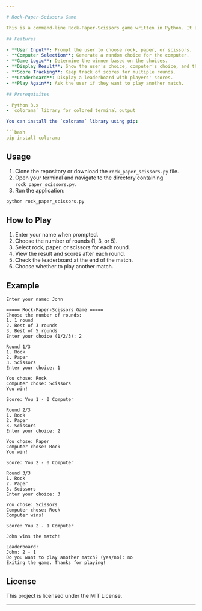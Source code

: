 ```yaml
---

# Rock-Paper-Scissors Game

This is a command-line Rock-Paper-Scissors game written in Python. It allows users to play against the computer, choose the number of rounds, and keep track of scores with a leaderboard.

## Features

- **User Input**: Prompt the user to choose rock, paper, or scissors.
- **Computer Selection**: Generate a random choice for the computer.
- **Game Logic**: Determine the winner based on the choices.
- **Display Result**: Show the user's choice, computer's choice, and the result.
- **Score Tracking**: Keep track of scores for multiple rounds.
- **Leaderboard**: Display a leaderboard with players' scores.
- **Play Again**: Ask the user if they want to play another match.

## Prerequisites

- Python 3.x
- `colorama` library for colored terminal output

You can install the `colorama` library using pip:

```bash
pip install colorama
```

## Usage

1. Clone the repository or download the `rock_paper_scissors.py` file.
2. Open your terminal and navigate to the directory containing `rock_paper_scissors.py`.
3. Run the application:

```bash
python rock_paper_scissors.py
```

## How to Play

1. Enter your name when prompted.
2. Choose the number of rounds (1, 3, or 5).
3. Select rock, paper, or scissors for each round.
4. View the result and scores after each round.
5. Check the leaderboard at the end of the match.
6. Choose whether to play another match.

## Example

```
Enter your name: John

===== Rock-Paper-Scissors Game =====
Choose the number of rounds: 
1. 1 round
2. Best of 3 rounds
3. Best of 5 rounds
Enter your choice (1/2/3): 2

Round 1/3
1. Rock
2. Paper
3. Scissors
Enter your choice: 1

You chose: Rock
Computer chose: Scissors
You win!

Score: You 1 - 0 Computer

Round 2/3
1. Rock
2. Paper
3. Scissors
Enter your choice: 2

You chose: Paper
Computer chose: Rock
You win!

Score: You 2 - 0 Computer

Round 3/3
1. Rock
2. Paper
3. Scissors
Enter your choice: 3

You chose: Scissors
Computer chose: Rock
Computer wins!

Score: You 2 - 1 Computer

John wins the match!

Leaderboard:
John: 2 - 1
Do you want to play another match? (yes/no): no
Exiting the game. Thanks for playing!
```

## License

This project is licensed under the MIT License.

---
```

